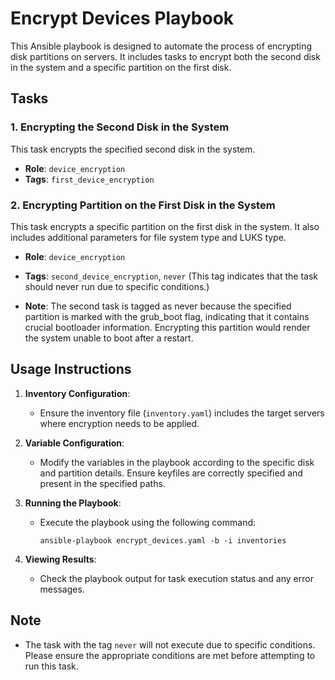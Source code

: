 # Encrypt Devices Playbook

This Ansible playbook is designed to automate the process of encrypting disk partitions on servers. It includes tasks to encrypt both the second disk in the system and a specific partition on the first disk.

## Tasks

### 1. Encrypting the Second Disk in the System

This task encrypts the specified second disk in the system.

- **Role**: `device_encryption`
- **Tags**: `first_device_encryption`

### 2. Encrypting Partition on the First Disk in the System

This task encrypts a specific partition on the first disk in the system. It also includes additional parameters for file system type and LUKS type.

- **Role**: `device_encryption`
- **Tags**: `second_device_encryption`, `never` (This tag indicates that the task should never run due to specific conditions.)

- **Note**: The second task is tagged as never because the specified partition is marked with the grub_boot flag, indicating that it contains crucial bootloader information. Encrypting this partition would render the system unable to boot after a restart.

## Usage Instructions

1. **Inventory Configuration**:
   - Ensure the inventory file (`inventory.yaml`) includes the target servers where encryption needs to be applied.

2. **Variable Configuration**:
   - Modify the variables in the playbook according to the specific disk and partition details. Ensure keyfiles are correctly specified and present in the specified paths.

3. **Running the Playbook**:
   - Execute the playbook using the following command:
     ```shell
     ansible-playbook encrypt_devices.yaml -b -i inventories
     ```

4. **Viewing Results**:
   - Check the playbook output for task execution status and any error messages.

## Note

- The task with the tag `never` will not execute due to specific conditions. Please ensure the appropriate conditions are met before attempting to run this task.
